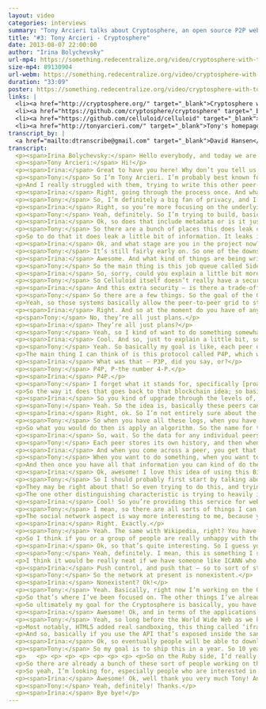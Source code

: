 ```yaml
---
layout: video
categories: interviews
summary: "Tony Arcieri talks about Cryptosphere, an open source P2P web application platform. In the process he describes how this can give more privacy and governance control to users of all kinds of network applications."
title: "#3: Tony Arcieri - Cryptosphere"
date: 2013-08-07 22:00:00
author: "Irina Bolychevsky"
url-mp4: https://something.redecentralize.org/video/cryptosphere-with-toni-arcieri.mp4
size-mp4: 89130904
url-webm: https://something.redecentralize.org/video/cryptosphere-with-toni-arcieri.webm
duration: "33:09"
poster: https://something.redecentralize.org/video/cryptosphere-with-toni-arcieri.jpg
links: |
  <li><a href="http://cryptosphere.org/" target="_blank">Cryptosphere website</a></li>
  <li><a href="https://github.com/cryptosphere/cryptosphere" target="_blank">Cryptosphere Github</a></li>
  <li><a href="https://github.com/celluloid/celluloid" target="_blank">Celluloid Github</a></li>
  <li><a href="http://tonyarcieri.com/" target="_blank">Tony's homepage</a></li>
transcript_by: |
  <a href="mailto:dtranscribe@gmail.com" target="_blank">David Hansen</a>
transcript:
  <p><span>Irina Bolychevsky:</span> Hello everybody, and today we are taking to Tony Arcieri, the creator of Cryptosphere. And Cryptosphere is an open-source peer-to-peer web application platform which makes it easy to build decentralized privacy-preserving software so that users can keep control of their own content. Hi Tony!</p>
  <p><span>Tony Arcieri:</span> Hi!</p>
  <p><span>Irina:</span> Great to have you here! Why don’t you tell us a little more about yourself and what Cryptosphere is.</p>
  <p><span>Tony:</span> So I’m Tony Arcieri. I’m probably best known for a framework for concurrent and distributed computing I created called Celluloid, which is based on this thing called the actor model. So I basically created the [audio skips] because I was writing peer-to-peer software and I thought it was really hard. So in the past there have been some of these other frameworks, like Twisted for Python, EventMachine for Ruby, and probably the most famous of that sort was called node.js.</p>
  <p>And I really struggled with them, trying to write this other peer-to-peer software about seven years ago; that software is called DistribuStream. So Cryptosphere is kind of my second attempt at building a peer-to-peer platform now that I’ve hopefully solved the problem of like, what framework do you even build the peer-to-peer software on top of.</p>
  <p><span>Irina:</span> Right, going through the process once. And what’s motivated you to build a peer-to-peer program?</p>
  <p><span>Tony:</span> So, I’m definitely a big fan of privacy, and I think the way the web works right now, basically if you want to use any web application whatsoever you have to hand all your data over to them; you know, everything about you. So you wind up with your Googles, your Facebooks. You’re giving them things that you may or may not want to be seen by the entire world, but the interest of say a Facebook is to make all that information as public as possible. So I really want to solve that problem generally. So I’m not trying to make a Diaspora competitor or anything like that, right? I want to build the framework that acts like a Diaspora should be built on top of.</p>
  <p><span>Irina:</span> Right, so you’re more focusing on the underlying foundational structure upon which, ideally, the other people would build apps where the communication would be peer-to-peer, or is that. . . ?</p>
  <p><span>Tony:</span> Yeah, definitely. So I’m trying to build, basically, software that should make it easy for anybody to build a Diaspora type of software. And there are a bunch of other people working on these sort of apps, even just like web-based encryption apps. Cryptocat, the chat software [audio skips] and I think what the creators of this type of software are learning is that building secure software within the whole web environment right now is very, very hard. So I’m trying to not only create my own solutions, but put together existing solutions to a comprehensive package to where it should be easy for people to start writing these apps where everything is encrypted everywhere, and all the encryption happens on your local computer before anything is ever sent to the network.</p>
  <p><span>Irina:</span> Ok, so does that include metadata or is it just the content that’s going to get encrypted?</p>
  <p><span>Tony:</span> So there are a bunch of places this does leak certain types of information. So one of the other things that Cryptosphere does is store data. And it’s storing data on a peer-to-peer network where the peers are unreliable, basically, like you can’t really trust anybody in a peer-to-peer network. So one of the things it has to do is make it easy, if peers drop out of the network, to repair the [audio skips]. I mean it adds redundancy but, you know, if some of the peers go away, it has to find new peers to pick up the slack.</p>
  <p>So to do that it does leak a little bit of information. It leaks information about the general structure of your data. So I mean, there are various types of metadata that get leaked. Somebody doing deep packet analysis can potentially learn a lot about, basically the behavior of what it’s doing. The idea is, beyond the things that are necessary for the network to even work, it tries to keep everything it can confidential.</p>
  <p><span>Irina:</span> Ok, and what stage are you in the project now?</p>
  <p><span>Tony:</span> It’s still fairly early on. So one of the downsides of writing your own concurrency framework to build a project on top of is I spend a lot of time maintaining that. The upside is people are actually using that in the review world now, so there are a bunch of projects that are built on top of it, and I have a really good co-contributor on the project. He’s basically trying to take over most of the day-to-day work on it, which should hopefully free me up to work on the Cryptosphere more.</p>
  <p><span>Irina:</span> Awesome. And what kind of things are being written on top of it now?</p>
  <p><span>Tony:</span> So the main thing is this job queue called Sidekiq that a lot of people are using, just to do background jobs. There’s also a telephony framework that’s built on top of it called Adhearsion that makes it easy to do — basically like, telephone calls have an automated telephone directory, that voice menu type of thing. So I mean, yeah, Celluloid’s very general. The Cryptosphere is kind of honing down on that generality to be, hopefully immediately useful to HTML and JavaScript developers who want to build, basically apps that [audio skips] and their back end is a peer-to-peer grid.</p>
  <p><span>Irina:</span> So, sorry, could you explain a little bit more of this honing down and the difference between Celluloid that you mentioned?</p>
  <p><span>Tony:</span> So Celluloid itself doesn’t really have a security model, so you can use it in what’s called a trusted environment to build apps where basically every single node trusts each other. The problem with the peer-to-peer system is that doesn’t work at all; basically you have to assume every single node in the entire network is a potential attacker. So the Cryptosphere is a very limited, much more secured version of Celluloid itself, to where basically there are all of these mechanisms in place that make sure greedy peers, malicious peers, etc. can’t abuse the system.</p>
  <p><span>Irina:</span> And this extra security — is there a trade-off? What kind of implications does that have? What’s the benefit?</p>
  <p><span>Tony:</span> So there are a few things. So the goal of the Cryptosphere is to put people back in control of their own data. So if you don’t want Google or Facebook to store all your data, basically you either have to store that, which doesn’t work really well, because probably people don’t want to maintain their own servers, people are using laptops, their laptops go offline, etc., etc. So what the Cryptosphere does is try to have the peer-to-peer grid store all that data for you. And there are several other peer-to-peer systems that provide this sort of general storage service. Just off the top of my head the big ones are Freenet, GNUnet, and my personal favorite, which is this really obscure one called Tahoe-LAFS, by this guy Zooko.</p>
  <p>Yeah, so those systems basically allow the peer-to-peer grid to store data. Some of the big unanswered questions with all these systems are things like accounting — basically, how do you make sure people contribute fairly to the network? Like if you’re storing stuff on the network, you should in some way contribute back to the network, right? So you either need to basically turn your home computer into a storage server and contribute equally to the network in order to participate, or if you can’t do that, you should be buying storage shares off of other people who are doing that.</p>
  <p><span>Irina:</span> Right. And so at the moment do you have of any of this kind of regulatory aspects in place?</p>
  <p<span>Tony:</span> No, they’re all just plans.</p>
  <p><span>Irina:</span> They’re all just plans?</p>
  <p><span>Tony:</span> Yeah, so I kind of want to do something somewhat similar to the Bitcoin blockchain. But instead of having one blockchain to rule them all, I want each peer to have their own individual blockchain, where basically they’re doing an IOU system. So you find a peer, that peer is like, ok, I’ll take your data; you effectively try to set up a lease with that peer, right? So both mutually sign off using digital signatures saying, this guy is going to offer me this storage service, and in exchange for that, if he asks me for storage service I will give it to him, and we’ll basically do tit for tat &mdash; you store a megabyte of data for a day, I’ll store a megabyte of data for a day for you.</p>
  <p><span>Irina:</span> Cool. And so, just to explain a little bit, so obviously the idea of having this way of self-regulation — correct me if I’m misunderstanding — is precisely so there’s no central authority that’s like saying, yes that’s fine, no that’s bad, you’re not allowed in the network, yes you are; and that you want the system to regulate itself.</p>
  <p><span>Tony:</span> Yeah. So basically my goal is like, each peer decides its own destiny. So every peer tries to learn as much about the network as it can. So they try to model, basically, the entire structure of the Internet is the goal. So this has kind of been a big problem with peer-to-peer systems in the past, that every peer looks alike, which is definitely not the case with the Internet, right? Ideally you’re collaborating with peers that are — I want to say geographically, but that isn’t really what matters — but basically, you want people who are very few network hops from you, whom you have high bandwidth links with. So there have been a lot of various attempts in peer-to-peer systems to optimize this stuff in the past.</p>
  <p>The main thing I can think of is this protocol called P4P, which would basically let internet service providers describe this information. . .</p>
  <p><span>Irina:</span> What was that — P3P, did you say, or?</p>
  <p><span>Tony:</span> P4P, P-the number 4-P.</p>
  <p><span>Irina:</span> P4P.</p>
  <p><span>Tony:</span> I forget what it stands for, specifically [proactive network provider participation for P2P]. So they were trying to let ISPs tell peer-to-peer networks how to organize. And my goal is so they don’t have to do that at all, that the peer-to-peer network can actually just learn this information completely automatically.</p>
  <p>So the way it does that goes back to that blockchain idea; so basically each peer maintains its own mutually verified history of how fast they can talk to every other peer in the network. And if they download a bunch of these little histories from the other peers that they actually work with on a regular basis and kind of grow to trust, just because the network seems to be working right, [audio skips] to lease out storage and obtain storage service from these other peers. So basically when you do that it’s kind of like going to a restaurant a bunch, and you eventually become a regular, right? So then you might ask people at the restaurant. . .</p>
  <p><span>Irina:</span> So you kind of upgrade through the levels of, you know, having proven yourself to be more reliable or more available, like more things get routed through you, or?</p>
  <p><span>Tony:</span> Yeah. So the idea is, basically these peers can talk to each other, right? So you can imagine going to a restaurant or a bar and being a regular, and so you ask the bartender, it’s like, ‘What other restaurants should I go to?’ That kind of thing, right?</p>
  <p><span>Irina:</span> Right, ok. So I’m not entirely sure about the comparison to the blockchain. But so each node — or each peer — in the network has a log of their connection to other peers, and speed or level, location, how convenient it is for you to connect to them. And when it comes to regulating the network or actually routing through this network, what is the actual algorithm or mechanism or way that you envisage that working?</p>
  <p><span>Tony:</span> So when you have all these logs, when you have all this metadata about how effectively was I able to communicate with these other peers, then basically you can start collecting all [audio skips] and so the algorithm you use to select — so what you want to do, you want to expand your network of peers. You have a bunch of peers you’ve been working with and you want to effectively grow your peer network, because you have either more data then you can store on your existing [audio skips].</p>
  <p>So what you would do then is apply an algorithm. So the name for this type of algorithm is called collaborative filtering. It’s probably best known as the Amazon recommendation engine. So there are several types of algorithms that fit this category; the main one is known as singular value decomposition. You do all this crazy stuff with sparse matrices. But basically the idea is, based on your history with other peers, you can look at the peers that they have also interacted with, because every time you interact with one of these peers you’re going to grab their whole history of every other peer on the network they’ve interacted with. So basically. . .</p>
  <p><span>Irina:</span> So, wait. So the data for any individual peers, that’s stored locally, or what. . .?</p>
  <p><span>Tony:</span> Each peer stores its own history, and then when you want to. . .</p>
  <p><span>Irina:</span> And when you come across a peer, you get that history, or?</p>
  <p><span>Tony:</span> When you want to do something, when you want to engage in one of these leases with a peer, what they’re going to do is give you their individual blockchain and you’re going to sign off that. Like, yes, I’m giving storage service; or yes, I’m accepting storage service. So just by the way the network operates it’s going to grab these histories, you’re going to sign them, they’re going to sign them, but in the meantime you’re collecting; each peer collects all this information about the peers it’s interacted with.</p>
  <p>And then once you have all that information you can kind of do the Amazon thing, right? You can go, here’s my history of peers I’ve interacted with, kind of like, here’s the products I’ve looked at or bought on Amazon. And you could go, ok, here’s all the other peers I know about, and based on that, which peers are most similar to the peers I’ve interacted with and had good service with?</p>
  <p><span>Irina:</span> Ok, awesome! I love this idea of using this Bitcoin-type style/method. And you talked a bit about other, let’s see, peer-to-peer protocols. What is it that made you want to make Cryptosphere? And if you were going to summarize how you think, you know, what does it bring, how does it distinguish itself, what is the focus of it?</p>
  <p><span>Tony:</span> So I should probably first start by talking about Tahoe. So Tahoe-LAFS is a very, very similar system. I’m taking a lot of their ideas, but it’s also a project I’ve contributed to. So they’re trying to do a peer-to-peer filesystem. Right now it’s mostly targeted at small groups, but they’re talking about expanding it out to larger and larger networks. The main thing that I think distinguishes the Cryptosphere from Tahoe is, I want to make it really easy to build web applications on top of the Cryptosphere. And [audio skips] avoiding that mostly because web security is really, really, really hard to get right, and they feel like if you can’t get it right, you shouldn’t do it at all.</p>
  <p>They may be right about that! So even trying to do this, and trying to loop in a web browser and make it really easy for people who build HTML and JavaScript apps to build on top of the Cryptosphere? Yeah, doing all that is pretty scary. There are probably going to be some mistakes made along the way. But I think it’s worthwhile, it’s worth attempting, and hopefully when we’re done we should have something really neat for people to build on top of.</p>
  <p>The one other distinguishing characteristic is trying to heavily integrate with Git. So Git is a distributed  version control system. It’s something people are really familiar with, and it’s a great way to manage things like the source code of the HTML apps. So the idea is, if somebody’s familiar with Git they can just write all their stuff, check it in to Git, Git push, and this gets kind of blasted out to the whole peer-to-peer network. So anybody who goes to a Cryptosphere address looking for a website gets the latest, greatest version of that code, and everything is kept secure, end to end the entire way without them ever having to think about that.</p>
  <p><span>Irina:</span> Cool! So you’re providing this service for web app developers. If you were to think about, in a few years this is where I want this to be, and this is what I really want people to be doing with it, you know, what’s the dream, what’s the goal?</p>
  <p><span>Tony:</span> I mean, so there are all sorts of things I can think of that you can build on top of this. The goal would be distributed Facebooks, distributed Wikipedias, all these things where there are these systems where a bunch of people are trying to collaborate on something. Or there are social networks.</p>
  <p>The social network aspect is way more interesting to me, because you know, people want to share stuff with their friends. They want to keep it just within their group of friends. They don’t necessarily want to show the world or their employers or their parents, right? They want to go have a good time and be able to take pictures, but not worry about like, you know, somebody seeing something that is something unseemly that they wouldn’t want the entire world to see, right? I want people to be able to have that sort of sharing among their friends but without the sort of Facebook worries of, Facebook just wants all your data, they want everybody to be able to see everything.</p>
  <p><span>Irina:</span> Right. Exactly.</p>
  <p><span>Tony:</span> Yeah. The same with Wikipedia, right? You have this really cool collection of all the world’s knowledge, but a lot of people don’t like the way Wikipedia is being run right now. It would be great if [audio skips] Wikipedia, and let somebody else maybe experiment with the social policies around how Wikipedia is run or something. Like maybe it shouldn’t be that everybody is able to edit everything at all times. Maybe Wikipedia needs more of a security model that isn’t just, you know, hey, all these people are editing stuff and we don’t like your edits, so we’re the mods, we’re just going to remove it, right?</p>
  <p>So I think if you or a group of people are really unhappy with the way Wikipedia is run, there shouldn’t be this giant infrastructural investment to try to make your own Wikipedia replacement, right? It should be as easy as like, I’m going to take Wikipedia, I’m just going to fork it, and the parts of Wikipedia that are shared between the old Wikipedia and the new Wikipedia just get shared by the network, and then just the things that have changed you can control yourself.</p>
  <p><span>Irina:</span> Ok, so that’s quite interesting. So I guess you’re also seeing this aspect of using Git and the ability to have — so you fork, and have versions, the ability to push — to work with what Cryptosphere is offering.</p>
  <p><span>Tony:</span> Yeah, definitely. I mean, this is something I see all over the place. If you look at something like the Domain Name System, right? There are governments that are like, we don’t like these domain names; we’re just going to shut them down. So right now DNS is very, very centralized, and it would be cool if DNS itself could be decentralized. There are people also working on this with systems like Namecoin.</p>
  <p>I think it would be really neat if we have someone like ICANN who’s in control of DNS, and if enough people get mad at ICANN and they’re like, we want to make our own domain name registry that’s distinct from yours, they could basically fork ICANN and people could go, ok, we’re going to trust this alternative ICANN to be the domain name registry. It starts as just a fork of the original but it could be a fork that’s ICANN but, you know, the domain names are trying to sensor — well, we’re just going to keep all those in there. So basically it makes it really hard for governments to leverage things like centralized entities to censor. . .</p>
  <p><span>Irina:</span> Push control, and push that — so to sort of start wrapping up, what is next, what are you working on, and how do people get involved? And just to kind of answer that, I guess it would be — from a user perspective, say if you are technical, if you’re not technical, how do you start using this now? And actually, how reliable is the network at present?</p>
  <p><span>Tony:</span> So the network at present is nonexistent.</p>
  <p><span>Irina:</span> Nonexistent? Ok!</p>
  <p><span>Tony:</span> Yeah. Basically, right now I’m working on the Git server, learning an awful lot about Git, all its intricacies — like .pac files and that kind of thing. I really like Git. I really think it’s the right choice for this, especially for imagining things like the source code to HTML and JavaScript applications or for something like Wikipedia, where you have these large text-based documents. Git does a really good job of basically letting you efficiently represent lots and lots of small changes over time, that sort of thing.</p>
  <p>So that’s where I’ve been focused on. The other things I’ve already tackled, which are fairly hard but I think, not the hardest problems in the system — I’ve done an awful lot of work trying to make sure the [audio skips] is good. So I’ve developed my own wrapper to a fairly prestigious cryptography library called the Networking and Cryptography library by Dan Bernstein, otherwise known as NaCl, or he says it should be called ‘salt’! So Dan Bernstein is pretty much one of the leading cryptographers in the world, and I have built basically a wrapper to his library and worked with other people to make it easier to distribute, easier to install.</p>
  <p>So ultimately my goal for the Cryptosphere is basically, you have one thing as an end user, right? You have one thing you can download. You have a nice, simple installer. And ideally what you get is a custom web browser that talks to this little back end that’s running locally, encrypting everything locally so nothing’s going through a centralized service at all. And basically you have this secure web browser with this complicated peer-to-peer back end that’s doing all the magic for you. So yeah, the UI in the end should be a web browser, in my opinion.</p>
  <p><span>Irina:</span> Awesome! Ok, and in terms of the applications that work on top of it, are they going to be just, essentially, apps that are specific for the browser?</p>
  <p><span>Tony:</span> Yeah, so long before the World Wide Web as we know it, there was this system, this hypertext system from the 60s called Xanadu that was trying to solve all these problems. And it was just overcomplicated, never went anywhere. So basically I’m trying to solve all the problems that Xanadu was trying to solve where every single piece of the content in the entire system is securely identifiable. So you’re going to build apps specific to this secure version of the web. It’s going to have a JavaScript API and it’s going to leverage a lot of neat stuff that’s only just becoming available in modern web browsers.</p>
  <p>Most notably, HTML5 added real sandboxing, this thing called ‘iframe’ sandbox. So basically I can have this little outer page that’s doing all the security stuff — it’s doing all the secret management, and the actual apps that are running on the Cryptosphere will run inside of the sandbox, talk over these message channel things to the outer page, and the outer page is going to talk to this actual back end you’re going to have to download which I’m writing in Ruby.</p>
  <p>And so, basically if you use the API that’s exposed inside the sandbox, you as an HTML5/JavaScript app developer are going to be able to leverage this pretty rich peer-to-peer back end to do all sorts of cool stuff for you. Mostly just storing data, providing secure ways to share data among the trusted peers, that sort of thing. So people can build these distributed Facebooks and distributed Wikipedias and that kind of thing.</p>
  <p><span>Irina:</span> Ok, so eventually people will be able to download, have this browser, and then they can go and access and use awesome Facebook phones; everything is automatically encrypted for them, they don’t have to set anything up, and there’s no central routing — it’s all just through the peer-to-peer network. That sounds like an amazing feature! And how far away do you think you are, and what do you need to happen for that to be a reality that’s actually dependable and efficient and useable?</p>
  <p><span>Tony:</span> So my goal is to ship this in a year. So 10 years ago I presented my other peer-to-peer system at DEF CON, so my goal is to try to ship this at the 10th anniversary of my last [audio skips] my other system kind of fizzled out. But as far as what I’m looking for with collaborators, on the Ruby side I’m trying to pick people out of my other project, Celluloid. Celluloid itself has gotten a lot of people who are interested in these sort of ideas to come to a single place and talk. So I didn’t mention it before, but a lot of people who are using Celluloid now are actually using it to build stuff like Bitcoin trading websites. So there are already a lot of people who are interested in this sort of thing who are kind of hangers-on to Celluloid.</p>
  <p>   <p> <p> <p> <p> <p> <p> <p> <p>So on the Ruby side, I’d really like to recruit those people to work on the back end. On the front end I’m definitely looking for people who are HTML5 and JavaScript developers who are interested in this sort of thing, who want to build secure, decentralized apps, don’t want to write the back end themselves, want somebody to write it for them. I would really love to have some HTML/JavaScript developers get involved and help flesh out these APIs that are going to exist inside the sandbox, and basically be the API that anybody using JavaScript would use.</p>
  <p>So there are already a bunch of these sort of people working on the parts I want to use in the browser. These technologies specifically are called Oasis and Conductor. Oasis is the sandboxing and Conductor is the application framework. So they would build these things called cards, kind of like in Twitter, you know, when you click on a Tweet it has media attached to it, right? You get a little tiny embedded view of that media. So that’s actually coming offsite, off of Twitter. So it’s the same idea. You can pull this third-party content into your system and still have it be secure.</p>
  <p>So yeah, I’m looking for, especially people who are interested in Oasis and Conductor, and more generally this other JavaScript framework called Ember.js. So I used to work with some of the guys who created all this stuff. I keep talking to them about how to combine this all together and do a single system to do all this stuff for you. But yeah, definitely if you’re interested in building decentralized apps in HTML and JavaScript, definitely talk to me.</p>
  <p><span>Irina:</span> Awesome! Ok, well thank you very much Tony! And for everybody, cryptosphere.org is the new site. Cool! Maybe we can talk to you again.</p>
  <p><span>Tony:</span> Yeah, definitely! Thanks.</p>
  <p><span>Irina:</span> Bye bye!</p>
---
```

